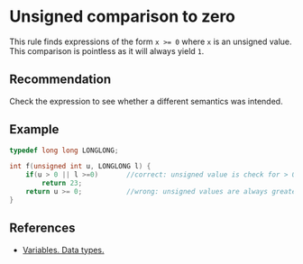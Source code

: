 # Unsigned comparison to zero
This rule finds expressions of the form `x >= 0` where `x` is an unsigned value. This comparison is pointless as it will always yield `1`.


## Recommendation
Check the expression to see whether a different semantics was intended.


## Example

```cpp
typedef long long LONGLONG;

int f(unsigned int u, LONGLONG l) {
	if(u > 0 || l >=0)       //correct: unsigned value is check for > 0
		return 23;
	return u >= 0;           //wrong: unsigned values are always greater than or equal to 0
}

```

## References
* [Variables. Data types.](http://www.cplusplus.com/doc/tutorial/variables/)

